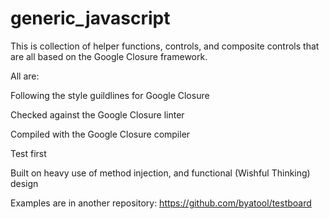 generic_javascript
==================

This is collection of helper functions, controls, and composite controls that are all based on the Google Closure framework.

All are:

Following the style guildlines for Google Closure

Checked against the Google Closure linter

Compiled with the Google Closure compiler

Test first

Built on heavy use of method injection, and functional (Wishful Thinking) design


Examples are in another repository: https://github.com/byatool/testboard

